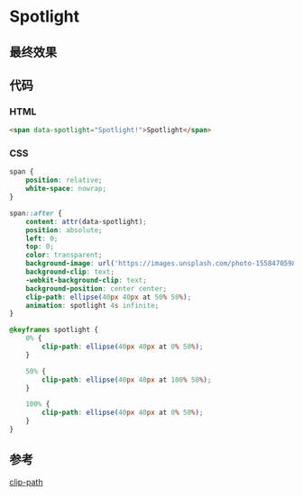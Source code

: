 <script setup>
import Spotlight from './spotlight.vue'
</script>

# Spotlight

## 最终效果
<Spotlight/>

## 代码

### HTML
```html
<span data-spotlight="Spotlight!">Spotlight</span>
```

### CSS
```scss
span {
    position: relative;
    white-space: nowrap;
}

span::after {
    content: attr(data-spotlight);
    position: absolute;
    left: 0;
    top: 0;
    color: transparent;
    background-image: url('https://images.unsplash.com/photo-1558470598-a5dda9640f68?ixlib=rb-4.0.3&ixid=MnwxMjA3fDB8MHxwaG90by1wYWdlfHx8fGVufDB8fHx8&auto=format&fit=crop&w=1171&q=80');
    background-clip: text;
    -webkit-background-clip: text;
    background-position: center center;
    clip-path: ellipse(40px 40px at 50% 50%);
    animation: spotlight 4s infinite;
}

@keyframes spotlight {
    0% {
        clip-path: ellipse(40px 40px at 0% 50%);
    }

    50% {
        clip-path: ellipse(40px 40px at 100% 50%);
    }

    100% {
        clip-path: ellipse(40px 40px at 0% 50%);
    }
}
```

## 参考
[clip-path](https://developer.mozilla.org/en-US/docs/Web/CSS/clip-path)

